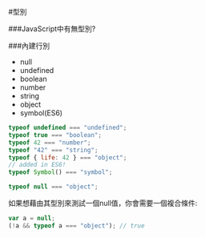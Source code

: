#型別

###JavaScript中有無型別?


###內建行別
* null
* undefined
* boolean
* number
* string
* object
* symbol(ES6)

```js
typeof undefined === "undefined"; 
typeof true === "boolean";
typeof 42 === "number"; 
typeof "42" === "string"; 
typeof { life: 42 } === "object"; 
// added in ES6!
typeof Symbol() === "symbol"; 

typeof null === "object"; 
```

如果想藉由其型別來測試一個null值，你會需要一個複合條件:

```js
var a = null;
(!a && typeof a === "object"); // true

```




